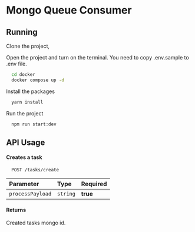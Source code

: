 
# Mongo Queue Consumer




## Running

Clone the project,

Open the project and turn on the terminal.
You need to copy .env.sample to .env file.

```bash
  cd docker
  docker compose up -d
```

Install the packages

```bash
  yarn install
```

Run the project

```bash
  npm run start:dev
```

  
## API Usage

#### Creates a task

```http
  POST /tasks/create
```

| Parameter | Type     | Required                |
| :-------- | :------- | :------------------------- |
| `processPayload` | `string` | **true** |

#### Returns

Created tasks mongo id.

  
